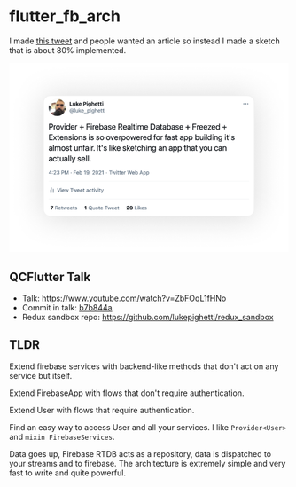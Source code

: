 # flutter_fb_arch

I made [this tweet](https://twitter.com/luke_pighetti/status/1362875378247819264) and people wanted an article so instead I made a sketch that is about 80% implemented.

<img
    alt="A tweet about how much I love Provider and Firebase"
    src="docs/tweet.png"
    srcset="docs/tweet@2x.png 2x, docs/tweet@3x.png 3x"
    width="600px"
/>

## QCFlutter Talk

- Talk: https://www.youtube.com/watch?v=ZbFOqL1fHNo
- Commit in talk: [b7b844a](https://github.com/lukepighetti/fb_arch/tree/b7b844a2251c6330e74ccb0aaaec9dcbc2fd8c01)
- Redux sandbox repo: https://github.com/lukepighetti/redux_sandbox

## TLDR

Extend firebase services with backend-like methods that don't act on any service but itself.

Extend FirebaseApp with flows that don't require authentication.

Extend User with flows that require authentication.

Find an easy way to access User and all your services. I like `Provider<User>` and `mixin FirebaseServices`.

Data goes up, Firebase RTDB acts as a repository, data is dispatched to your streams and to firebase. The architecture is extremely simple and very fast to write and quite powerful.
